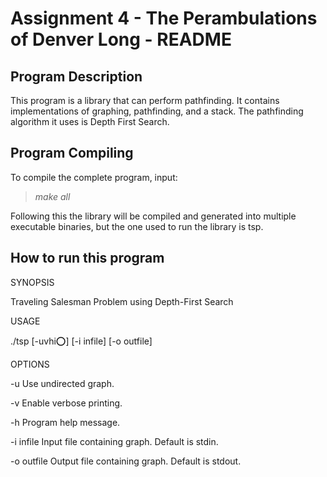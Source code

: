 # Assignment 4 - The Perambulations of Denver Long - README

## Program Description
This program is a library that can perform pathfinding. It contains implementations of graphing, pathfinding, and a stack. The pathfinding algorithm it uses is Depth First Search.

## Program Compiling
To compile the complete program, input:
>*make all*

Following this the library will be compiled and generated into multiple executable binaries, but the one used to run the library is tsp.

## How to run this program
 
SYNOPSIS

  Traveling Salesman Problem using Depth-First Search

USAGE

  ./tsp [-uvhi:o:] [-i infile] [-o outfile]

OPTIONS

  -u            Use undirected graph.
  
  -v            Enable verbose printing.
  
  -h            Program help message.
  
  -i infile     Input file containing graph. Default is stdin.
  
  -o outfile    Output file containing graph. Default is stdout.

